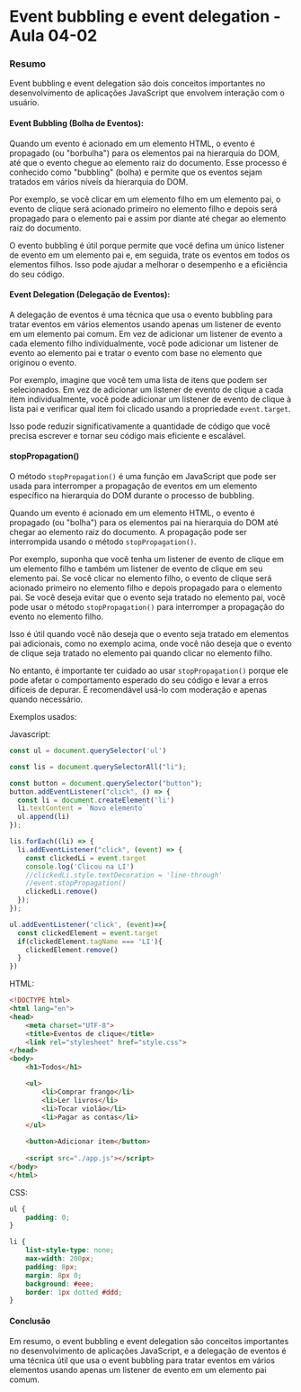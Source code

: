 <!--
Antes de publicar a issue, lembre-se de clicar na aba "Preview", para visualizar se a formatação está correta =)
-->

<!-- Escreva/insira as imagens após essa linha -->

# Event bubbling e event delegation - Aula 04-02

### Resumo

Event bubbling e event delegation são dois conceitos importantes no desenvolvimento de aplicações JavaScript que envolvem interação com o usuário.

#### Event Bubbling (Bolha de Eventos):

Quando um evento é acionado em um elemento HTML, o evento é propagado (ou "borbulha") para os elementos pai na hierarquia do DOM, até que o evento chegue ao elemento raiz do documento. Esse processo é conhecido como "bubbling" (bolha) e permite que os eventos sejam tratados em vários níveis da hierarquia do DOM.

Por exemplo, se você clicar em um elemento filho em um elemento pai, o evento de clique será acionado primeiro no elemento filho e depois será propagado para o elemento pai e assim por diante até chegar ao elemento raiz do documento.

O evento bubbling é útil porque permite que você defina um único listener de evento em um elemento pai e, em seguida, trate os eventos em todos os elementos filhos. Isso pode ajudar a melhorar o desempenho e a eficiência do seu código.

#### Event Delegation (Delegação de Eventos):

A delegação de eventos é uma técnica que usa o evento bubbling para tratar eventos em vários elementos usando apenas um listener de evento em um elemento pai comum. Em vez de adicionar um listener de evento a cada elemento filho individualmente, você pode adicionar um listener de evento ao elemento pai e tratar o evento com base no elemento que originou o evento.

Por exemplo, imagine que você tem uma lista de itens que podem ser selecionados. Em vez de adicionar um listener de evento de clique a cada item individualmente, você pode adicionar um listener de evento de clique à lista pai e verificar qual item foi clicado usando a propriedade `event.target`.

Isso pode reduzir significativamente a quantidade de código que você precisa escrever e tornar seu código mais eficiente e escalável.

#### stopPropagation()

O método `stopPropagation()` é uma função em JavaScript que pode ser usada para interromper a propagação de eventos em um elemento específico na hierarquia do DOM durante o processo de bubbling.

Quando um evento é acionado em um elemento HTML, o evento é propagado (ou "bolha") para os elementos pai na hierarquia do DOM até chegar ao elemento raiz do documento. A propagação pode ser interrompida usando o método `stopPropagation()`.

Por exemplo, suponha que você tenha um listener de evento de clique em um elemento filho e também um listener de evento de clique em seu elemento pai. Se você clicar no elemento filho, o evento de clique será acionado primeiro no elemento filho e depois propagado para o elemento pai. Se você deseja evitar que o evento seja tratado no elemento pai, você pode usar o método `stopPropagation()` para interromper a propagação do evento no elemento filho.

Isso é útil quando você não deseja que o evento seja tratado em elementos pai adicionais, como no exemplo acima, onde você não deseja que o evento de clique seja tratado no elemento pai quando clicar no elemento filho.

No entanto, é importante ter cuidado ao usar `stopPropagation()` porque ele pode afetar o comportamento esperado do seu código e levar a erros difíceis de depurar. É recomendável usá-lo com moderação e apenas quando necessário.

Exemplos usados:

Javascript:

```javascript
const ul = document.querySelector('ul')

const lis = document.querySelectorAll("li");

const button = document.querySelector("button");
button.addEventListener("click", () => {
  const li = document.createElement('li')
  li.textContent = `Novo elemento`
  ul.append(li)
});

lis.forEach((li) => {
  li.addEventListener("click", (event) => {
    const clickedLi = event.target
    console.log('Clicou na LI')
    //clickedLi.style.textDecoration = 'line-through'
    //event.stopPropagation()
    clickedLi.remove()
  });
});

ul.addEventListener('click', (event)=>{
  const clickedElement = event.target 
  if(clickedElement.tagName === 'LI'){
    clickedElement.remove()
  }
})
```

HTML:

```html
<!DOCTYPE html>
<html lang="en">
<head>
    <meta charset="UTF-8">
    <title>Eventos de clique</title>
    <link rel="stylesheet" href="style.css">
</head>
<body>
    <h1>Todos</h1>

    <ul>
        <li>Comprar frango</li>
        <li>Ler livros</li>
        <li>Tocar violão</li>
        <li>Pagar as contas</li>
    </ul>

    <button>Adicionar item</button>
    
    <script src="./app.js"></script>
</body>
</html>
```

CSS:

```css
ul {
    padding: 0;
}

li {
    list-style-type: none;
    max-width: 200px;
    padding: 8px;
    margin: 8px 0;
    background: #eee;
    border: 1px dotted #ddd;
}
```

#### Conclusão

Em resumo, o event bubbling e event delegation são conceitos importantes no desenvolvimento de aplicações JavaScript, e a delegação de eventos é uma técnica útil que usa o event bubbling para tratar eventos em vários elementos usando apenas um listener de evento em um elemento pai comum.
